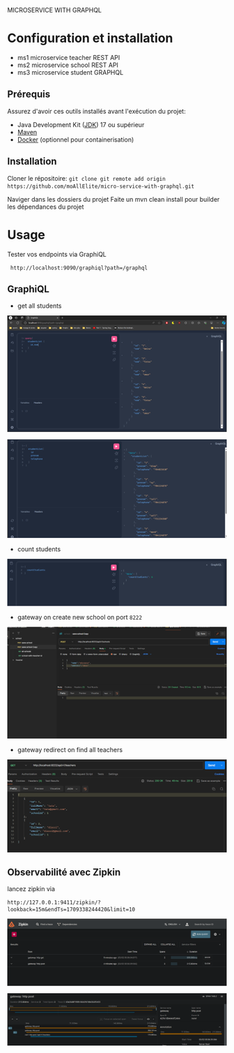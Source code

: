 MICROSERVICE WITH GRAPHQL
# Configuration et installation
  - ms1 microservice teacher REST API 
  - ms2 microservice school REST API
  - ms3 microservice student GRAPHQL 
##   Prérequis
   
Assurez d'avoir ces outils installés avant l'exécution du projet:

- Java Development Kit ([JDK](https://www.oracle.com/java/technologies/javase/jdk17-archive-downloads.html)) 17 ou supérieur 
- [Maven](https://maven.apache.org/download.cgi)
- [Docker](https://www.docker.com/) (optionnel pour containerisation)
##  Installation
  Cloner le répositoire:
 ` git clone git remote add origin https://github.com/moAllElite/micro-service-with-graphql.git
`

Naviger dans les dossiers  du projet 
Faite un mvn clean install pour builder les dépendances du projet 


# Usage
Tester vos endpoints via GraphiQL
  ````
   http://localhost:9090/graphiql?path=/graphql
  ````
## GraphiQL

 - get all students  

![img.png](img.png)

![img_2.png](img_2.png)

- count students

![img_1.png](img_1.png)

- gateway on create new school on port `8222`

![img_3.png](img_3.png)

- gateway redirect on find all teachers

![img_5.png](img_5.png)

## Observabilité avec Zipkin
lancez zipkin via 
````
http://127.0.0.1:9411/zipkin/?lookback=15m&endTs=1709338244420&limit=10
````

![img_6.png](img_6.png)

![img_7.png](img_7.png)